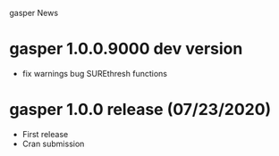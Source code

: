 gasper News

gasper 1.0.0.9000 dev version
=============================

-   fix warnings bug SUREthresh functions

gasper 1.0.0 release (07/23/2020)
=================================

-   First release
-   Cran submission
